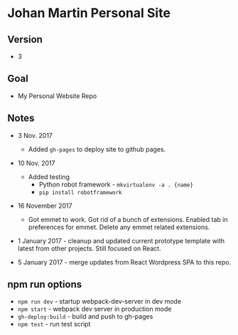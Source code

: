 # Johan Martin Personal Site
## Version
* 3
## Goal
* My Personal Website Repo

## Notes
* 3 Nov. 2017
  * Added `gh-pages` to deploy site to github pages.
* 10 Nov. 2017
  * Added testing
    * Python robot framework - `mkvirtualenv -a . {name}`
    * `pip install robotframework`
* 16 November 2017
  * Got emmet to work. Got rid of a bunch of extensions. Enabled tab in preferences for emmet. Delete any emmet related extensions.

* 1 January 2017 - cleanup and updated current prototype template with latest from other projects. Still focused on React.
* 5 January 2017 - merge updates from React Wordpress SPA to this repo.

## npm run options
* `npm run dev` - startup webpack-dev-server in dev mode
* `npm start` - webpack dev server in production mode
* `gh-deploy:build` - build and push to gh-pages
* `npm test` - run test script


